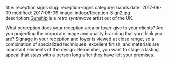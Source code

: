 title: reception signs
slug: reception-signs
category: bands
date: 2017-06-09
modified: 2017-06-09
image: indoor/Recption-Sign2.jpg
description:[Gunship](https://www.gunshipmusic.com/) is a *retro synthwave* artist out of the UK.

What perception does your reception area or foyer give to your clients? Are you projecting the corporate image and quality branding that you think you are?
Signage in your reception and foyer is viewed at close range, so a combination of specialized techniques, excellent finish, and materials are important elements of the design. Remember, you want to stage a lasting appeal that stays with a person long after they have left your premises.
